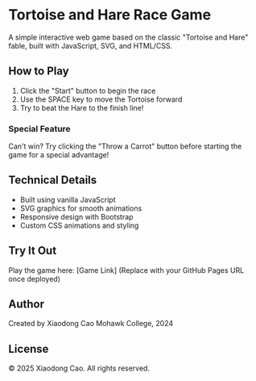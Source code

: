 # Tortoise and Hare Race Game

A simple interactive web game based on the classic "Tortoise and Hare" fable, built with JavaScript, SVG, and HTML/CSS.

## How to Play

1. Click the "Start" button to begin the race
2. Use the SPACE key to move the Tortoise forward
3. Try to beat the Hare to the finish line!

### Special Feature
Can't win? Try clicking the "Throw a Carrot" button before starting the game for a special advantage!

## Technical Details
- Built using vanilla JavaScript
- SVG graphics for smooth animations
- Responsive design with Bootstrap
- Custom CSS animations and styling

## Try It Out
Play the game here: [Game Link] (Replace with your GitHub Pages URL once deployed)

## Author
Created by Xiaodong Cao
Mohawk College, 2024

## License
© 2025 Xiaodong Cao. All rights reserved.
